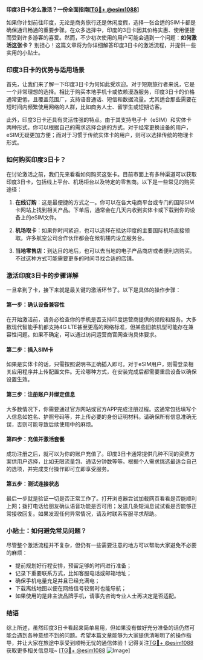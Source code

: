 **印度3日卡怎么激活？一份全面指南[[TG💪+ @esim1088](https://t.me/s/esim1088)]**

如果你计划前往印度，无论是商务旅行还是休闲度假，选择一张合适的SIM卡都是确保通讯畅通的重要步骤。在众多选择中，印度的3日卡因其价格实惠、使用便捷而受到许多游客的喜爱。然而，不少初次使用的用户可能会遇到一个问题：**如何激活这张卡？** 别担心！这篇文章将为你详细解答印度3日卡的激活流程，并提供一些实用的小贴士。

### 印度3日卡的优势与适用场景

首先，让我们来了解一下印度3日卡为何如此受欢迎。对于短期旅行者来说，它是一个非常理想的选择。相比于购买本地手机卡或依赖漫游服务，印度3日卡的价格通常更低，且覆盖范围广，支持语音通话、短信和数据流量。尤其适合那些需要在短时间内频繁使用网络的人群，比如商务人士、留学生或短期访客。

此外，印度3日卡还具有灵活性强的特点。由于其支持电子卡（eSIM）和实体卡两种形式，你可以根据自己的需求选择合适的方式。对于经常更换设备的用户，eSIM无疑更加方便；而对于习惯于传统实体卡的用户，则可以选择传统的物理卡形式。

### 如何购买印度3日卡？

在讨论激活之前，我们先来看看如何购买这张卡。目前市面上有多种渠道可以获取印度3日卡，包括线上平台、机场柜台以及特定的零售商。以下是一些常见的购买途径：

1. **在线订购**：这是最便捷的方式之一。你可以在各大电商平台或专门的国际SIM卡网站上找到相关产品。下单后，通常会在几天内收到实体卡或下载到你的设备上的eSIM文件。
   
2. **机场取卡**：如果你时间紧迫，也可以选择在抵达印度的主要国际机场直接领取。许多航空公司合作伙伴都会在候机楼内设立服务台。

3. **当地零售店**：到达目的地后，也可以去当地的电子产品商店或者便利店购买。不过这种方式可能需要更多的时间寻找合适的店铺。

### 激活印度3日卡的步骤详解

一旦拿到了卡，接下来就是最关键的激活环节了。以下是具体的操作步骤：

#### 第一步：确认设备兼容性

在开始激活前，请务必检查你的手机是否支持印度运营商提供的频段和服务。大多数现代智能手机都支持4G LTE甚至更高的网络标准，但某些旧款机型可能存在兼容性问题。如果不确定，可以通过访问运营商官网查询具体要求。

#### 第二步：插入SIM卡

如果是实体卡的话，只需按照说明书正确插入即可。对于eSIM用户，则需登录相关应用程序并上传配置文件。无论哪种方式，在安装完成后都需要重启设备以确保设置生效。

#### 第三步：注册账户并绑定信息

大多数情况下，你需要通过官方网站或官方APP完成注册过程。这通常包括填写个人信息如姓名、护照号码等，并上传必要的身份证明材料。请确保所有信息准确无误，否则可能导致后续使用中的麻烦。

#### 第四步：充值并激活套餐

成功注册之后，就可以为你的账户充值了。印度3日卡通常提供几种不同的资费方案供用户选择，比如无限流量包、通话分钟数等等。根据个人需求挑选最适合自己的选项，并完成支付操作即可立即享受服务。

#### 第五步：测试连接状态

最后一步就是验证一切是否正常工作了。打开浏览器尝试加载网页看看是否能顺利上网；拨打电话给朋友确认语音功能是否可用；发送几条短消息试试看是否能够正常接收回复。如果发现任何异常情况，请及时联系客服寻求帮助。

### 小贴士：如何避免常见问题？

尽管整个激活流程并不复杂，但仍有一些需要注意的地方可以帮助大家避免不必要的麻烦：

- 提前规划好行程安排，预留足够的时间进行准备；
- 记录下重要联系方式，比如客服电话或邮箱地址；
- 确保手机电量充足并且已经充满电；
- 下载离线地图以便在网络信号较弱时也能导航；
- 如果使用的是非主流品牌手机，请事先咨询专业人士再决定是否适配。

### 结语

综上所述，虽然印度3日卡看起来简单易用，但如果没有做好充分准备的话仍然可能会遇到各种意想不到的问题。希望本篇文章能够为大家提供清晰明了的操作指导，并让大家在旅途中享受到顺畅无忧的通信体验！记得关注[TG💪+ @esim1088](https://t.me/s/esim1088)获取更多相关信息哦~ [[TG💪+ @esim1088](https://t.me/s/esim1088) ![Image](https://i.postimg.cc/4NQfJmqS/Snipaste-2025-05-13-00-14-12.png)]
